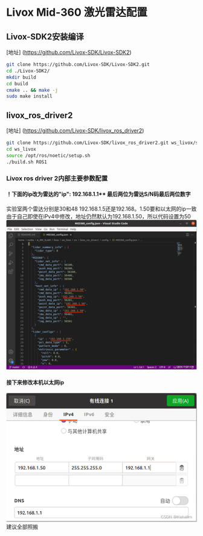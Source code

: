 # Livox Mid-360 激光雷达配置
## Livox-SDK2安装编译
[地址] (https://github.com/Livox-SDK/Livox-SDK2)
```bash
git clone https://github.com/Livox-SDK/Livox-SDK2.git
cd ./Livox-SDK2/
mkdir build
cd build
cmake .. && make -j
sudo make install
```
## livox_ros_driver2
[地址] (https://github.com/Livox-SDK/livox_ros_driver2)
```bash
git clone https://github.com/Livox-SDK/livox_ros_driver2.git ws_livox/src/livox_ros_driver2
cd ws_livox
source /opt/ros/noetic/setup.sh
./build.sh ROS1
```
### Livox ros driver 2内部主要参数配置
#### ！下面的ip改为雷达的"ip": 192.168.1.1** 最后两位为雷达S/N码最后两位数字
实验室两个雷达分别是30和48
192.168.1.5还是192.168。1.50要和以太网的ip一致
由于自己即使在iPv4中修改，地址仍然默认为192.168.1.50，所以代码设置为50
![ip设置](livox_ip.png)
#### 接下来修改本机以太网ip
![静态ip设置](ip.png)
建议全部照搬

